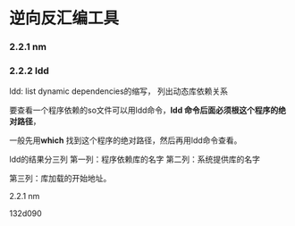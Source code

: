 # 逆向反汇编工具

### 2.2.1 nm



### 2.2.2 ldd

ldd: list dynamic dependencies的缩写， 列出动态库依赖关系



要查看一个程序依赖的so文件可以用ldd命令，**ldd 命令后面必须根这个程序的绝对路径**，

一般先用**which** 找到这个程序的绝对路径，然后再用ldd命令查看。

ldd的结果分三列
第一列：程序依赖库的名字
第二列：系统提供库的名字

第三列：库加载的开始地址。

2.2.1 nm





132d090

